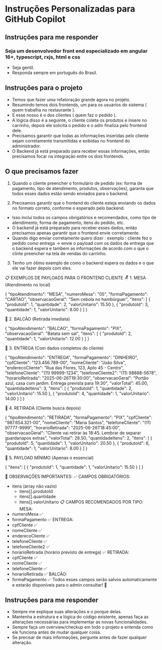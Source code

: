# Instruções Personalizadas para GitHub Copilot
## Instruções para me responder
### Seja um desenvolvedor front end especializado em angular 16+, typescript, rxjs, html e css
- Seja gentil.
- Responda sempre em português do Brasil.

## Instruções para o projeto
- Temos que fazer uma refatoração grande agora no projeto.
- Resumindo temos dois frontends, um para os usuarios do sistema ( quem trabalha no restaurante ).
- E esse nosso é o dos clientes ( quem faz o pedido ).
- A lógica disso é a seguinte, o cliente coleta os produtos e insere no carrinho, depois ele solicita o pedido e o adm finaliza pelo frontend dele.
- Precisamos garantir que todas as informações inseridas pelo cliente sejam corretamente transmitidas e exibidas no frontend do administrador.
- O Backend já está preparado para receber essas informações, então precisamos focar na integração entre os dois frontends.

## O que precisamos fazer
1. Quando o cliente preencher o formulário de pedido (ex: forma de pagamento, tipo de atendimento, produtos, observações), 
garanta que todos esses dados estão sendo enviados para o backend.

2. Precisamos garantir que o frontend do cliente esteja enviando os dados no formato correto, conforme o esperado pelo backend.
  - Isso inclui todos os campos obrigatórios e recomendados, como tipo de atendimento, forma de pagamento, itens do pedido, etc.
  - O backend já está preparado para receber esses dados, então precisamos apenas garantir que o frontend envie corretamente.
  - Quando digo enviar corretamente quero dizer :
    exemplo : cliente fez o pedido como entrega -> envie o payload com os dados de entrega que o backend espera e tambem as informações de acordo com
    o que o clinte preencher na tela de vendas do carrinho.

3. Tenho um ótimo exemplo de como o backend espera os dados e o que ele vai fazer depois com eles.

📋 EXEMPLOS DE PAYLOADS PARA O FRONTEND CLIENTE
🪑 1. MESA (Atendimento no local)

{
  "tipoAtendimento": "MESA",
  "numeroMesa": "05",
  "formaPagamento": "CARTAO",
  "observacaoGeral": "Sem cebola no hambúrguer",
  "itens": [
    {
      "produtoId": 1,
      "quantidade": 2,
      "valorUnitario": 15.50
    },
    {
      "produtoId": 3,
      "quantidade": 1,
      "valorUnitario": 8.00
    }
  ]
}

🥤 2. BALCÃO (Retirada imediata)

{
  "tipoAtendimento": "BALCAO",
  "formaPagamento": "PIX",
  "observacaoGeral": "Batata sem sal",
  "itens": [
    {
      "produtoId": 2,
      "quantidade": 1,
      "valorUnitario": 12.00
    }
  ]
}

🚚 3. ENTREGA (Com dados completos do cliente)

{
  "tipoAtendimento": "ENTREGA",
  "formaPagamento": "DINHEIRO",
  "cpfCliente": "123.456.789-00",
  "nomeCliente": "João Silva",
  "enderecoCliente": "Rua das Flores, 123, Apto 45 - Centro",
  "telefoneCliente": "(11) 99999-1234",
  "telefoneCliente2": "(11) 98888-5678",
  "horarioRetirada": "2025-06-26T19:30:00",
  "observacaoGeral": "Portão azul, casa com jardim. Entrega prevista para 19:30",
  "valorTotal": 45.00,
  "quantidadeItens": 3,
  "itens": [
    {
      "produtoId": 1,
      "quantidade": 2,
      "valorUnitario": 15.50
    },
    {
      "produtoId": 4,
      "quantidade": 1,
      "valorUnitario": 14.00
    }
  ]
}

🚶 4. RETIRADA (Cliente busca depois)

{
  "tipoAtendimento": "RETIRADA",
  "formaPagamento": "PIX",
  "cpfCliente": "987.654.321-00",
  "nomeCliente": "Maria Santos",
  "telefoneCliente": "(11) 97777-9999",
  "horarioRetirada": "2025-06-26T18:45:00",
  "observacaoGeral": "Cliente vai retirar às 18:45. Lembrar de separar guardanapos extras",
  "valorTotal": 28.50,
  "quantidadeItens": 2,
  "itens": [
    {
      "produtoId": 5,
      "quantidade": 1,
      "valorUnitario": 20.50
    },
    {
      "produtoId": 6,
      "quantidade": 1,
      "valorUnitario": 8.00
    }
  ]
}

🎯 5. PAYLOAD MÍNIMO (Apenas o essencial)

{
  "itens": [
    {
      "produtoId": 1,
      "quantidade": 1,
      "valorUnitario": 15.50
    }
  ]
}

📝 OBSERVAÇÕES IMPORTANTES:
✅ CAMPOS OBRIGATÓRIOS:
- itens (array não vazio)
  - itens[].produtoId
  - itens[].quantidade
  - itens[].valorUnitario
📋 CAMPOS RECOMENDADOS POR TIPO:
MESA:
- numeroMesa ✅
- formaPagamento ✅
ENTREGA:
- cpfCliente ✅
- nomeCliente ✅
- enderecoCliente ✅
- telefoneCliente ✅
- telefoneCliente2 ✅
- horarioRetirada (horário previsto de entrega) ✅
RETIRADA:
- cpfCliente ✅
- nomeCliente ✅
- telefoneCliente ✅
- horarioRetirada ✅
BALCÃO:
- formaPagamento ✅
Todos esses campos serão salvos automaticamente e estarão disponíveis para o admin consultar! 🚀

## Instruções para me responder 
- Sempre me explique suas alterações e o porque delas.
- Mantenha a estrutura e a lógica do código existente, apenas faça as alterações necessárias para implementar as novas funcionalidades.
- Sempre faça um overview/checkup em todo o projeto e entenda como ele funciona antes de mudar qualquer coisa.
- Se precisar de mais informações, pergunte antes de fazer qualquer alteração.